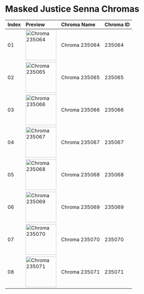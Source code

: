# Masked Justice Senna Chromas

| Index | Preview | Chroma Name | Chroma ID |
|:---|:---|:---|:---|
| 01 | <img src='https://raw.communitydragon.org/latest/plugins/rcp-be-lol-game-data/global/default/v1/champion-chroma-images/235/235064.png' alt='Chroma 235064' width='100'> | Chroma 235064 | 235064 |
| 02 | <img src='https://raw.communitydragon.org/latest/plugins/rcp-be-lol-game-data/global/default/v1/champion-chroma-images/235/235065.png' alt='Chroma 235065' width='100'> | Chroma 235065 | 235065 |
| 03 | <img src='https://raw.communitydragon.org/latest/plugins/rcp-be-lol-game-data/global/default/v1/champion-chroma-images/235/235066.png' alt='Chroma 235066' width='100'> | Chroma 235066 | 235066 |
| 04 | <img src='https://raw.communitydragon.org/latest/plugins/rcp-be-lol-game-data/global/default/v1/champion-chroma-images/235/235067.png' alt='Chroma 235067' width='100'> | Chroma 235067 | 235067 |
| 05 | <img src='https://raw.communitydragon.org/latest/plugins/rcp-be-lol-game-data/global/default/v1/champion-chroma-images/235/235068.png' alt='Chroma 235068' width='100'> | Chroma 235068 | 235068 |
| 06 | <img src='https://raw.communitydragon.org/latest/plugins/rcp-be-lol-game-data/global/default/v1/champion-chroma-images/235/235069.png' alt='Chroma 235069' width='100'> | Chroma 235069 | 235069 |
| 07 | <img src='https://raw.communitydragon.org/latest/plugins/rcp-be-lol-game-data/global/default/v1/champion-chroma-images/235/235070.png' alt='Chroma 235070' width='100'> | Chroma 235070 | 235070 |
| 08 | <img src='https://raw.communitydragon.org/latest/plugins/rcp-be-lol-game-data/global/default/v1/champion-chroma-images/235/235071.png' alt='Chroma 235071' width='100'> | Chroma 235071 | 235071 |
